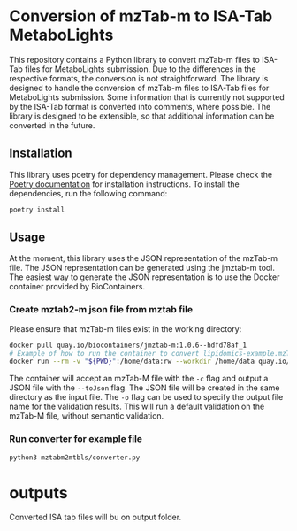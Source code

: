 # Conversion of mzTab-m to ISA-Tab MetaboLights

This repository contains a Python library to convert mzTab-m files to ISA-Tab files for MetaboLights submission.
Due to the differences in the respective formats, the conversion is not straightforward. The library is designed to handle the conversion of mzTab-m files to ISA-Tab files for MetaboLights submission. Some information that is currently not supported by the ISA-Tab format is converted into comments, where possible. The library is designed to be extensible, so that additional information can be converted in the future.

## Installation

This library uses poetry for dependency management. Please check the [Poetry documentation](https://python-poetry.org/docs/) for installation instructions.
To install the dependencies, run the following command:

```bash
poetry install
```

## Usage

At the moment, this library uses the JSON representation of the mzTab-m file. The JSON representation can be generated using the jmztab-m tool. The easiest way to generate the JSON representation is to use the Docker container provided by BioContainers.

### Create mztab2-m json file from mztab file

Please ensure that mzTab-m files exist in the working directory:

```bash
docker pull quay.io/biocontainers/jmztab-m:1.0.6--hdfd78af_1
# Example of how to run the container to convert lipidomics-example.mzTab file on current working directory to lipidomics-example.mzTab.json file
docker run --rm -v "${PWD}":/home/data:rw --workdir /home/data quay.io/biocontainers/jmztab-m:1.0.6--hdfd78af_1 jmztab-m -c "/home/data/lipidomics-example.mzTab" --toJson -o "/home/data/validation.txt"
```

The container will accept an mzTab-M file with the `-c` flag and output a JSON file with the `--toJson` flag. The JSON file will be created in the same directory as the input file. The `-o` flag can be used to specify the output file name for the validation results. This will run a default validation on the mzTab-M file, without semantic validation. 

### Run converter for example file

```bash
python3 mztabm2mtbls/converter.py
```

# outputs
Converted ISA tab files will bu on output folder.